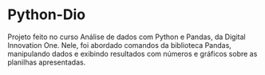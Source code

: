 # Python-Dio

Projeto feito no curso Análise de dados com Python e Pandas, da Digital Innovation One.
Nele, foi abordado comandos da biblioteca Pandas, manipulando dados e exibindo resultados com números e gráficos sobre as planilhas apresentadas.
